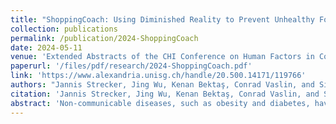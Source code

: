 ```yaml
---
title: "ShoppingCoach: Using Diminished Reality to Prevent Unhealthy Food Choices in an Offline Supermarket Scenario"
collection: publications
permalink: /publication/2024-ShoppingCoach
date: 2024-05-11
venue: 'Extended Abstracts of the CHI Conference on Human Factors in Computing Systems (CHI EA ’24)'
paperurl: '/files/pdf/research/2024-ShoppingCoach.pdf'
link: 'https://www.alexandria.unisg.ch/handle/20.500.14171/119766' 
authors: "Jannis Strecker, Jing Wu, Kenan Bektaş, Conrad Vaslin, and Simon Mayer"
citation: 'Jannis Strecker, Jing Wu, Kenan Bektaş, Conrad Vaslin, and Simon Mayer. 2024. ShoppingCoach: Using Diminished Reality to Prevent Unhealthy Food Choices in an Offline Supermarket Scenario. In Extended Abstracts of the CHI Conference on Human Factors in Computing Systems (CHI EA ’24), May 11–16, 2024, Honolulu, HI, USA. ACM, New York, NY, USA, 8 pages. https://doi.org/10.1145/3613905.3650795'
abstract: 'Non-communicable diseases, such as obesity and diabetes, have a significant global impact on health outcomes. While governments worldwide focus on promoting healthy eating, individuals still struggle to follow dietary recommendations. Augmented Reality (AR) might be a useful tool to emphasize specific food products at the point of purchase. However, AR may also add visual clutter to an already complex supermarket environment. Instead, reducing the visual prevalence of unhealthy food products through Diminished Reality (DR) could be a viable alternative: We present Shopping-Coach, a DR prototype that identifies supermarket food products and visually diminishes them dependent on the deviation of the target product’s composition from dietary recommendations. In a study with 12 participants, we found that ShoppingCoach increased compliance with dietary recommendations from 75% to 100% and reduced decision time by 41%. These results demonstrate the promising potential of DR in promoting healthier food choices and thus enhancing public health.'
---
```


